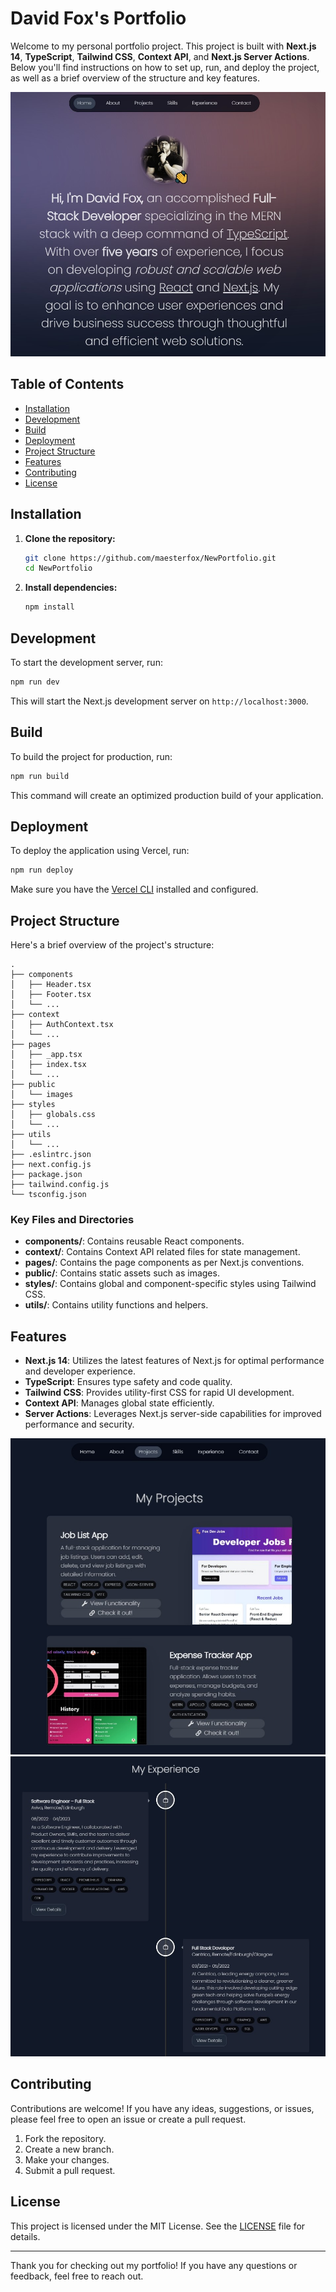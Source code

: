 # David Fox's Portfolio

Welcome to my personal portfolio project. This project is built with **Next.js 14**, **TypeScript**, **Tailwind CSS**, **Context API**, and **Next.js Server Actions**. Below you'll find instructions on how to set up, run, and deploy the project, as well as a brief overview of the structure and key features.

![Screenshot 1](./public/port1.jpg)


## Table of Contents

- [Installation](#installation)
- [Development](#development)
- [Build](#build)
- [Deployment](#deployment)
- [Project Structure](#project-structure)
- [Features](#features)
- [Contributing](#contributing)
- [License](#license)

## Installation

1. **Clone the repository:**

    ```bash
    git clone https://github.com/maesterfox/NewPortfolio.git
    cd NewPortfolio
    ```

2. **Install dependencies:**

    ```bash
    npm install
    ```

## Development

To start the development server, run:

```bash
npm run dev
```

This will start the Next.js development server on `http://localhost:3000`.

## Build

To build the project for production, run:

```bash
npm run build
```

This command will create an optimized production build of your application.

## Deployment

To deploy the application using Vercel, run:

```bash
npm run deploy
```

Make sure you have the [Vercel CLI](https://vercel.com/docs/cli) installed and configured.

## Project Structure

Here's a brief overview of the project's structure:

```
.
├── components
│   ├── Header.tsx
│   ├── Footer.tsx
│   └── ...
├── context
│   ├── AuthContext.tsx
│   └── ...
├── pages
│   ├── _app.tsx
│   ├── index.tsx
│   └── ...
├── public
│   └── images
├── styles
│   ├── globals.css
│   └── ...
├── utils
│   └── ...
├── .eslintrc.json
├── next.config.js
├── package.json
├── tailwind.config.js
└── tsconfig.json
```

### Key Files and Directories

- **components/**: Contains reusable React components.
- **context/**: Contains Context API related files for state management.
- **pages/**: Contains the page components as per Next.js conventions.
- **public/**: Contains static assets such as images.
- **styles/**: Contains global and component-specific styles using Tailwind CSS.
- **utils/**: Contains utility functions and helpers.

## Features

- **Next.js 14**: Utilizes the latest features of Next.js for optimal performance and developer experience.
- **TypeScript**: Ensures type safety and code quality.
- **Tailwind CSS**: Provides utility-first CSS for rapid UI development.
- **Context API**: Manages global state efficiently.
- **Server Actions**: Leverages Next.js server-side capabilities for improved performance and security.

 ![Screenshot 1](./public/port2.jpg)
![Screenshot 1](./public/port3.jpg)


## Contributing

Contributions are welcome! If you have any ideas, suggestions, or issues, please feel free to open an issue or create a pull request.

1. Fork the repository.
2. Create a new branch.
3. Make your changes.
4. Submit a pull request.

## License

This project is licensed under the MIT License. See the [LICENSE](LICENSE) file for details.

---

Thank you for checking out my portfolio! If you have any questions or feedback, feel free to reach out.
